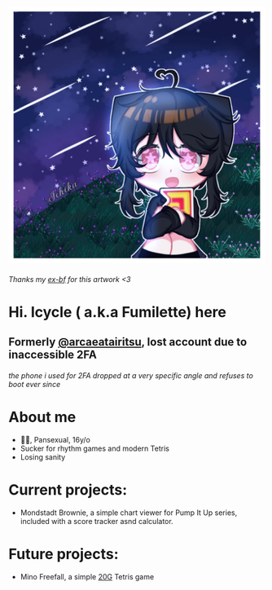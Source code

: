 ![Header](./607cf480-3444-4787-87e2-d24250286a1b.jpg)
<h6>Thanks my <a href="https://www.facebook.com/profile.php?id=61558868483460">ex-bf</a> for this artwork <3</h6>

<h1> Hi. Icycle ( a.k.a Fumilette) here </h1>
<h2>Formerly <a href="https://github.com/arcaeatairitsu">@arcaeatairitsu</a>, lost account due to inaccessible 2FA</h2>
<h6>the phone i used for 2FA dropped at a very specific angle and refuses to boot ever since</h6>

<h1> About me</h1>
<ul>
  <li> 🏳️‍⚧️, Pansexual, 16y/o</li>
  <li> Sucker for rhythm games and modern Tetris</li>
  <li> Losing sanity</li>
</ul>


<h1>Current projects:</h1>
<ul>
  <li>Mondstadt Brownie, a simple chart viewer for Pump It Up series, included with a score tracker asnd calculator.</li>
</ul>

<h1>Future projects:</h1>
<ul>
  <li>Mino Freefall, a simple <a href="https://tetris.wiki/20G">20G</a> Tetris game</li>
</ul>
